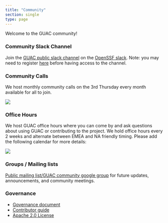 ```yaml
---
title: "Community"
section: single
type: page
---
```


Welcome to the GUAC community!

### Community Slack Channel

Join the [GUAC public slack channel](https://openssf.slack.com/archives/C03U677QD46) on the [OpenSSF slack](https://slack.openssf.org/). Note: you may need to register [here](https://slack.openssf.org/) before having access to the channel.

### Community Calls

We host monthly community calls on the 3rd Thursday every month available for all to join.

<a target="_blank" href="https://calendar.google.com/calendar/embed?src=c_84f1fcaadea2c456ea0d5d699c320ee9d7576484474ebefce57c47d1eaeb02d6%40group.calendar.google.com"><img border="0" src="https://www.google.com/calendar/images/ext/gc_button1_en.gif"></a>

### Office Hours

We host GUAC office hours where you can come by and ask questions about using
GUAC or contributing to the project. We hold office hours every 2 weeks and
alternate between EMEA and NA friendly timing. Please add the following calendar
for more details:

<a target="_blank" href="https://calendar.google.com/calendar/embed?src=c_84f1fcaadea2c456ea0d5d699c320ee9d7576484474ebefce57c47d1eaeb02d6%40group.calendar.google.com"><img border="0" src="https://www.google.com/calendar/images/ext/gc_button1_en.gif"></a>

### Groups / Mailing lists

[Public mailing list/GUAC community google group](https://groups.google.com/forum/#!forum/guac-community/join) for future updates, announcements, and community meetings.

### Governance

- [Governance document](https://github.com/guacsec/guac/blob/main/GOVERNANCE.md)
- [Contributor guide](https://github.com/guacsec/guac/blob/main/CONTRIBUTING.md)
- [Apache 2.0 License](https://github.com/guacsec/guac/blob/main/LICENSE)
